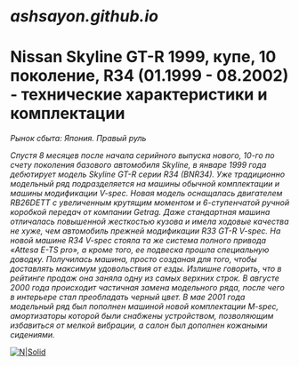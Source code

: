 # _ashsayon.github.io_ #
# Nissan Skyline GT-R 1999, купе, 10 поколение, R34 (01.1999 - 08.2002) - технические характеристики и комплектации #

_Рынок сбыта: Япония. Правый руль_


_Спустя 8 месяцев после начала серийного выпуска нового, 10-го по счету поколения базового автомобиля Skyline, в январе 1999 года дебютирует модель Skyline GT-R серии R34 (BNR34). Уже традиционно модельный ряд подразделяется на машины обычной комплектации и машины модификации V-spec. Новая модель оснащалась двигателем RB26DETT с увеличенным крутящим моментом и 6-ступенчатой ручной коробкой передач от компании Getrag. Даже стандартная машина отличалась повышенной жесткостью кузова и имела ходовые качества не хуже, чем автомобиль прежней модификации R33 GT-R V-spec. На новой машине R34 V-spec стояла та же система полного привода «Attesa E-TS pro», а кроме того, ее подвеска прошла специальную доводку. Получилась машина, просто созданая для того, чтобы доставлять максимум удовольствия от езды. Излишне говорить, что в рейтинге продаж она заняла одну из самых верхних строк. В августе 2000 года происходит частичная замена модельного ряда, после чего в интерьере стал преобладать черный цвет. В мае 2001 года модельный ряд был пополнен машиной новой комплектации M-spec, амортизаторы которой были снабжены устройством, позволяющим избавиться от мелкой вибрации, а салон был дополнен кожаными сидениями._


[![N|Solid](https://a.d-cd.net/OAAAAgF2ROA-960.jpg)](https://www.google.com/url?sa=i&url=https%3A%2F%2Fwww.drive2.ru%2Fr%2Fnissan%2Fskyline%2F506264357647155252%2F&psig=AOvVaw0JktDKLGVMOLInrhcLJsd5&ust=1665541194340000&source=images&cd=vfe&ved=0CAkQjRxqFwoTCMjNuM6O1_oCFQAAAAAdAAAAABAD)
